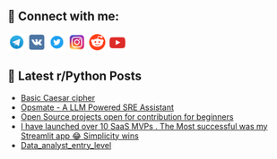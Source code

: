 ## 🔎 Connect with me:
[<img src="https://github.com/bullbesh/bullbesh/blob/main/images/Telegram.png" width="32" height="32" />](https://t.me/bullbesh)
[<img src="https://github.com/bullbesh/bullbesh/blob/main/images/VK.png" width="32" height="32" />](https://vk.com/bullbesh)
[<img src="https://github.com/bullbesh/bullbesh/blob/main/images/Twitter.png" width="32" height="32" />](https://twitter.com/bullbesh1)
[<img src="https://github.com/bullbesh/bullbesh/blob/main/images/Instagram.png" width="32" height="32" />](https://www.instagram.com/bullbesh)
[<img src="https://github.com/bullbesh/bullbesh/blob/main/images/Reddit.png" width="32" height="32" />](https://www.reddit.com/user/bullbesh)
[<img src="https://github.com/bullbesh/bullbesh/blob/main/images/YouTube.png" width="32" height="32" />](https://www.youtube.com/channel/UCtfjRs6uzgq5mfm8S06WTcg)

## 📕 Latest r/Python Posts
<!-- BLOG-POST-LIST:START -->
- [Basic Caesar cipher](https://www.reddit.com/r/Python/comments/1jz62tb/basic_caesar_cipher/)
- [Opsmate - A LLM Powered SRE Assistant](https://www.reddit.com/r/Python/comments/1jz27f4/opsmate_a_llm_powered_sre_assistant/)
- [Open Source projects open for contribution for beginners](https://www.reddit.com/r/Python/comments/1jz015y/open_source_projects_open_for_contribution_for/)
- [I have launched over 10 SaaS MVPs . The Most successful was my Streamlit app 😂 Simplicity wins](https://www.reddit.com/r/Python/comments/1jyysqg/i_have_launched_over_10_saas_mvps_the_most/)
- [Data_analyst_entry_level](https://www.reddit.com/r/Python/comments/1jyvn03/data_analyst_entry_level/)
<!-- BLOG-POST-LIST:END -->
